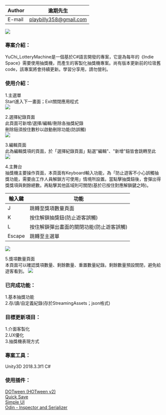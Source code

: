 |Author|逾期先生|
|---|---
|E-mail|playbilly358@gmail.com

![](https://i.imgur.com/vghhFxn.png)

### 專案介紹：  
YuChi_LotteryMachine是一個基於C#語言開發的專案，它是為每年的《Indie Space》需要使用抽獎機，而產生的客製化抽獎機專案。尚有版本更新前的垃圾舊code，該專案將會持續更新。學習分享用，請勿營利。

### 使用介紹：  
1.主選單  
Start進入下一畫面；Exit關閉應用程式  
![](https://i.imgur.com/eEJlY7W.png)

2.選擇紀錄頁面  
此頁面可新增/選擇/編輯/刪除各抽獎紀錄  
刪除鈕須按住數秒以啟動刪除功能(防誤觸)  
![](https://i.imgur.com/5bZxvlC.png)

3.編輯頁面  
此為編輯獎項的頁面，於「選擇紀錄頁面」點選"編輯"、"新增"鈕皆會跳轉至此  
![](https://i.imgur.com/oNvbDoL.png)

4.主舞台  
抽獎機主要操作頁面，本頁面有Keyboard輸入功能，為「防止遊客不小心誤觸抽獎功能，需要由工作人員解鎖方可使用」情境所設置。當點擊抽獎鈕後，會彈出得獎獎項與剩餘總數。再點擊其他區域則可關閉(基於已按住對應解鎖鍵之時)。

|輸入鍵|功能|
|---|---
|J|跳轉至獎項數量頁面
|K|按住解鎖抽獎鈕(防止遊客誤觸)
|L|按住解鎖彈出畫面的關閉功能(防止遊客誤觸)
|Escape|跳轉至主選單

![](https://i.imgur.com/Z44TgN5.gif)

5.獎項數量頁面  
本頁面可以確認獎項數量、剩餘數量、重置數量紀錄。剩餘數量預設關閉，避免給遊客看到。
![](https://i.imgur.com/XxmG4M4.png)

### 已完成功能：  
1.基本抽獎功能  
2.存/讀/自定義紀錄(存於StreamingAssets；json格式)  

### 目標更新項目：  
1.介面客製化  
2.UX優化  
3.抽獎機表現方式  

### 專案工具：  
Unity3D 2018.3.3f1 C#  

### 使用插件：  
[DOTween (HOTween v2)](https://assetstore.unity.com/packages/tools/animation/dotween-hotween-v2-27676)  
[Quick Save](https://assetstore.unity.com/packages/tools/integration/quick-save-107676)  
[Simple UI](https://assetstore.unity.com/packages/2d/gui/icons/simple-ui-103969)  
[Odin - Inspector and Serializer](https://assetstore.unity.com/packages/tools/utilities/odin-inspector-and-serializer-89041)
